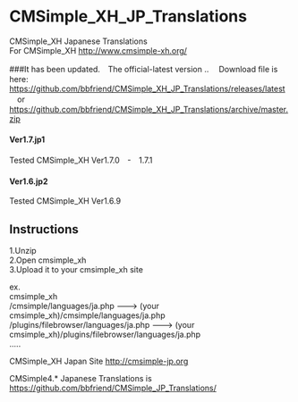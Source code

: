 # CMSimple_XH_JP_Translations
CMSimple_XH Japanese Translations  
   For CMSimple_XH   http://www.cmsimple-xh.org/  
   
###It has been updated.　The official-latest version ..　
Download file is here:  
   https://github.com/bbfriend/CMSimple_XH_JP_Translations/releases/latest  
　or  
   https://github.com/bbfriend/CMSimple_XH_JP_Translations/archive/master.zip  

#### Ver1.7.jp1
Tested CMSimple_XH Ver1.7.0　-　1.7.1 
#### Ver1.6.jp2  
Tested CMSimple_XH Ver1.6.9  
 

## Instructions
1.Unzip  
2.Open cmsimple_xh  
3.Upload it to your cmsimple_xh site  

ex.  
cmsimple_xh  
     /cmsimple/languages/ja.php  ---> (your cmsimple_xh)/cmsimple/languages/ja.php  
     /plugins/filebrowser/languages/ja.php  ---> (your cmsimple_xh)/plugins/filebrowser/languages/ja.php  
        .....
  
  
  
  CMSimple_XH Japan Site http://cmsimple-jp.org  
    
  CMSimple4.* Japanese Translations is  https://github.com/bbfriend/CMSimple_JP_Translations/
